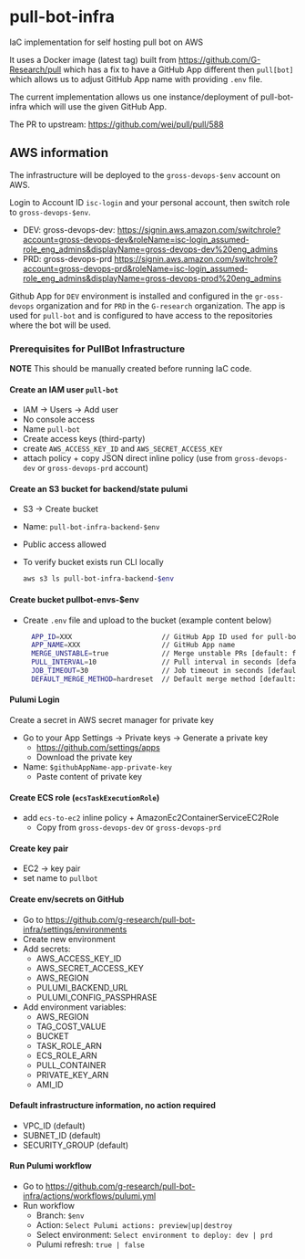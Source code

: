 # pull-bot-infra
IaC implementation for self hosting pull bot on AWS

It uses a Docker image (latest tag) built from <https://github.com/G-Research/pull> which has a fix to have a GitHub App different then `pull[bot]` which allows us to adjust GitHub App name with providing `.env` file.

The current implementation allows us one instance/deployment of pull-bot-infra which will use the given GitHub App.

The PR to upstream: <https://github.com/wei/pull/pull/588>

## AWS information

The infrastructure will be deployed to the `gross-devops-$env` account on AWS.

Login to Account ID `isc-login` and your personal account, then switch role to `gross-devops-$env`.

- DEV: gross-devops-dev: <https://signin.aws.amazon.com/switchrole?account=gross-devops-dev&roleName=isc-login_assumed-role_eng_admins&displayName=gross-devops-dev%20eng_admins>
- PRD: gross-devops-prd <https://signin.aws.amazon.com/switchrole?account=gross-devops-prd&roleName=isc-login_assumed-role_eng_admins&displayName=gross-devops-prod%20eng_admins>

Github App for `DEV` environment is installed and configured in the `gr-oss-devops` organization and for `PRD` in the `G-research` organization. The app is used for `pull-bot` and is configured to have access to the repositories where the bot will be used.

### Prerequisites for PullBot Infrastructure

__NOTE__ This should be manually created before running IaC code.

#### Create an IAM user `pull-bot`

- IAM -> Users -> Add user
- No console access
- Name `pull-bot`
- Create access keys (third-party)
- create `AWS_ACCESS_KEY_ID` and `AWS_SECRET_ACCESS_KEY`
- attach policy + copy JSON direct inline policy (use from `gross-devops-dev` or `gross-devops-prd` account)

#### Create an S3 bucket for backend/state pulumi
  
- S3 -> Create bucket
- Name: `pull-bot-infra-backend-$env`
- Public access allowed
- To verify bucket exists run CLI locally

  ```bash
  aws s3 ls pull-bot-infra-backend-$env
  ```

#### Create bucket pullbot-envs-$env

- Create `.env` file and upload to the bucket (example content below)

  ```bash
    APP_ID=XXX                      // GitHub App ID used for pull-bot
    APP_NAME=XXX                    // GitHub App name
    MERGE_UNSTABLE=true             // Merge unstable PRs [default: false]
    PULL_INTERVAL=10                // Pull interval in seconds [default: 3600]
    JOB_TIMEOUT=30                  // Job timeout in seconds [default: 60]
    DEFAULT_MERGE_METHOD=hardreset  // Default merge method [default: hardreset - merge, squash, rebase]
  ```

#### Pulumi Login

Create a secret in AWS secret manager for private key

- Go to your App Settings -> Private keys -> Generate a private key
  - <https://github.com/settings/apps>
  - Download the private key
- Name: `$githubAppName-app-private-key`
  - Paste content of private key

#### Create ECS role (`ecsTaskExecutionRole`)

- add `ecs-to-ec2` inline policy + AmazonEc2ContainerServiceEC2Role
  - Copy from `gross-devops-dev` or `gross-devops-prd`

#### Create key pair

- EC2 -> key pair
- set name to `pullbot`

#### Create env/secrets on GitHub

- Go to <https://github.com/g-research/pull-bot-infra/settings/environments>
- Create new environment
- Add secrets:
  - AWS_ACCESS_KEY_ID
  - AWS_SECRET_ACCESS_KEY
  - AWS_REGION
  - PULUMI_BACKEND_URL
  - PULUMI_CONFIG_PASSPHRASE
- Add environment variables:
  - AWS_REGION
  - TAG_COST_VALUE
  - BUCKET
  - TASK_ROLE_ARN
  - ECS_ROLE_ARN
  - PULL_CONTAINER
  - PRIVATE_KEY_ARN
  - AMI_ID

#### Default infrastructure information, no action required

- VPC_ID (default)
- SUBNET_ID (default)
- SECURITY_GROUP (default)

#### Run Pulumi workflow

- Go to <https://github.com/g-research/pull-bot-infra/actions/workflows/pulumi.yml>
- Run workflow
  - Branch: `$env`
  - Action: `Select Pulumi actions: preview|up|destroy`
  - Select environment: `Select environment to deploy: dev | prd`
  - Pulumi refresh: `true | false`
